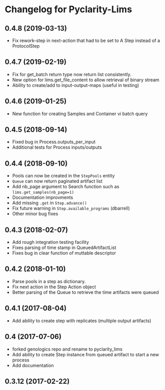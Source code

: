 Changelog for Pyclarity-Lims
============================

0.4.8 (2019-03-13)
------------------

- Fix rework-step in next-action that had to be set to A Step instead of a ProtocolStep 


0.4.7 (2019-02-19)
------------------

- Fix for get_batch return type now return list consistently.
- New option for lims.get_file_content to allow retrieval of binary stream
- Ability to create/add to input-output-maps (useful in testing)

0.4.6 (2019-01-25)
------------------

- New function for creating Samples and Container vi batch query 


0.4.5 (2018-09-14)
------------------

- Fixed bug in Process.outputs_per_input
- Additional tests for Process inputs/outputs


0.4.4 (2018-09-10)
------------------

- Pools can now be created in the `StepPools` entity  
- `Queue` can now return paginated artifact list
- Add nb_page argument to Search function such as `lims.get_samples(nb_page=1)`
- Documentation improvments 
- Add missing `.get` in `Step.advance()`
- Fix future warning in `Step.available_programs` (dbarrell)
- Other minor bug fixes


0.4.3 (2018-02-07)
------------------

- Add rough integration testing facility
- Fixes parsing of time stamp in QueuedArtifactList
- Fixes bug in clear function of muttable descriptor


0.4.2 (2018-01-10)
------------------

- Parse pools in a step as dictionary.
- Fix next action in the Step Action object
- Better parsing of the Queue to retrieve the time artifacts were queued 


0.4.1 (2017-08-04)
------------------

- Add ability to create step with replicates (multiple output artifacts)


0.4 (2017-07-06)
----------------
 - forked genologics repo and rename to pyclarity_lims
 - Add ability to create Step instance from queued artifact to start a new process
 - Add documentation

0.3.12 (2017-02-22)
-------------------
